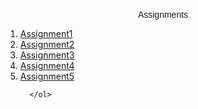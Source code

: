 <!DOCTYPE html>
<head>

</head>
<body>
  <div class='container'>
      <br>
      <center><p style="font-family:Helvetica, Arial;" >Assignments</p></center>
      <ol>
          <li><a href='assignment1/index.html'>Assignment1</a></li>
          <li><a href='./assignment2/index.html'>Assignment2</a></li>
          <li><a href='./assignment3/index.html'>Assignment3</a></li>
          <li><a href='./assignment4/index.html'>Assignment4</a></li>
          <li><a href='./assignment5/index.html'>Assignment5</a></li>
      
      </ol>
  </div>
</body>
</html>
